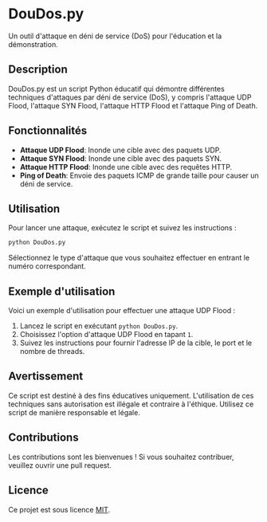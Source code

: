 # DouDos.py

Un outil d'attaque en déni de service (DoS) pour l'éducation et la démonstration.

## Description

DouDos.py est un script Python éducatif qui démontre différentes techniques d'attaques par déni de service (DoS), y compris l'attaque UDP Flood, l'attaque SYN Flood, l'attaque HTTP Flood et l'attaque Ping of Death.

## Fonctionnalités

- **Attaque UDP Flood**: Inonde une cible avec des paquets UDP.
- **Attaque SYN Flood**: Inonde une cible avec des paquets SYN.
- **Attaque HTTP Flood**: Inonde une cible avec des requêtes HTTP.
- **Ping of Death**: Envoie des paquets ICMP de grande taille pour causer un déni de service.

## Utilisation

Pour lancer une attaque, exécutez le script et suivez les instructions :

```bash
python DouDos.py
```

Sélectionnez le type d'attaque que vous souhaitez effectuer en entrant le numéro correspondant.

## Exemple d'utilisation

Voici un exemple d'utilisation pour effectuer une attaque UDP Flood :

1. Lancez le script en exécutant `python DouDos.py`.
2. Choisissez l'option d'attaque UDP Flood en tapant `1`.
3. Suivez les instructions pour fournir l'adresse IP de la cible, le port et le nombre de threads.

## Avertissement

Ce script est destiné à des fins éducatives uniquement. L'utilisation de ces techniques sans autorisation est illégale et contraire à l'éthique. Utilisez ce script de manière responsable et légale.

## Contributions

Les contributions sont les bienvenues ! Si vous souhaitez contribuer, veuillez ouvrir une pull request.

## Licence

Ce projet est sous licence [MIT](LICENSE).
